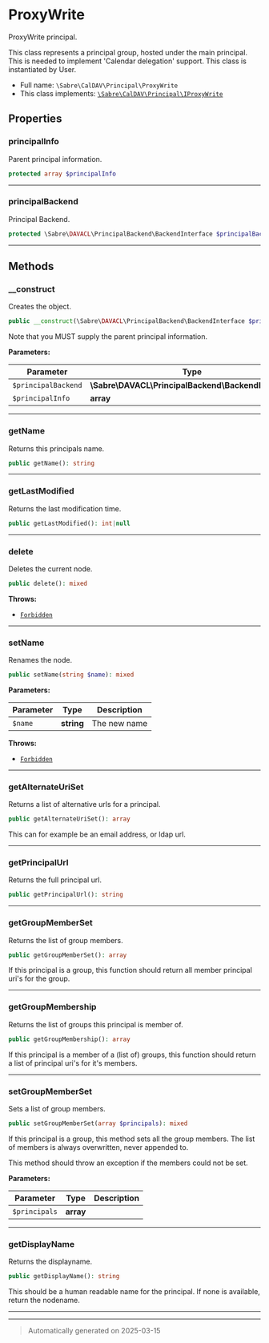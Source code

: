 
# ProxyWrite

ProxyWrite principal.

This class represents a principal group, hosted under the main principal.
This is needed to implement 'Calendar delegation' support. This class is
instantiated by User.

* Full name: `\Sabre\CalDAV\Principal\ProxyWrite`
* This class implements:
[`\Sabre\CalDAV\Principal\IProxyWrite`](./IProxyWrite.md)



## Properties


### principalInfo

Parent principal information.

```php
protected array $principalInfo
```






***

### principalBackend

Principal Backend.

```php
protected \Sabre\DAVACL\PrincipalBackend\BackendInterface $principalBackend
```






***

## Methods


### __construct

Creates the object.

```php
public __construct(\Sabre\DAVACL\PrincipalBackend\BackendInterface $principalBackend, array $principalInfo): mixed
```

Note that you MUST supply the parent principal information.






**Parameters:**

| Parameter | Type | Description |
|-----------|------|-------------|
| `$principalBackend` | **\Sabre\DAVACL\PrincipalBackend\BackendInterface** |  |
| `$principalInfo` | **array** |  |





***

### getName

Returns this principals name.

```php
public getName(): string
```












***

### getLastModified

Returns the last modification time.

```php
public getLastModified(): int|null
```












***

### delete

Deletes the current node.

```php
public delete(): mixed
```











**Throws:**

- [`Forbidden`](../../DAV/Exception/Forbidden.md)



***

### setName

Renames the node.

```php
public setName(string $name): mixed
```








**Parameters:**

| Parameter | Type | Description |
|-----------|------|-------------|
| `$name` | **string** | The new name |




**Throws:**

- [`Forbidden`](../../DAV/Exception/Forbidden.md)



***

### getAlternateUriSet

Returns a list of alternative urls for a principal.

```php
public getAlternateUriSet(): array
```

This can for example be an email address, or ldap url.










***

### getPrincipalUrl

Returns the full principal url.

```php
public getPrincipalUrl(): string
```












***

### getGroupMemberSet

Returns the list of group members.

```php
public getGroupMemberSet(): array
```

If this principal is a group, this function should return
all member principal uri's for the group.










***

### getGroupMembership

Returns the list of groups this principal is member of.

```php
public getGroupMembership(): array
```

If this principal is a member of a (list of) groups, this function
should return a list of principal uri's for it's members.










***

### setGroupMemberSet

Sets a list of group members.

```php
public setGroupMemberSet(array $principals): mixed
```

If this principal is a group, this method sets all the group members.
The list of members is always overwritten, never appended to.

This method should throw an exception if the members could not be set.






**Parameters:**

| Parameter | Type | Description |
|-----------|------|-------------|
| `$principals` | **array** |  |





***

### getDisplayName

Returns the displayname.

```php
public getDisplayName(): string
```

This should be a human readable name for the principal.
If none is available, return the nodename.










***


***
> Automatically generated on 2025-03-15
